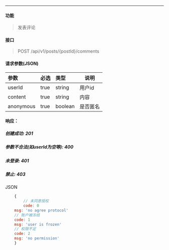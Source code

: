 -----------

#### 功能

> 发表评论

#### 接口

> POST  /api/v1/posts/{postId}/comments

#### 请求参数(JSON)

|参数|必选|类型|说明|
|:----- |:-------|:-----|----- |
|userId |true |string|用户id|
|content |true |string|内容|
|anonymous |true |boolean|是否匿名|

#### 响应：
##### 创建成功: 201
##### 参数不合法(如userId为空等): 400
##### 未登录: 401
##### 禁止: 403
JSON
```js
	{
		// 未同意授权
		code: 0
    msg: 'no agree protocol'
    // 账户被冻结
    code: 1
    msg: 'user is frozen'
    // 权限不足
    code: 2
    msg: 'no permission'
	}
```


